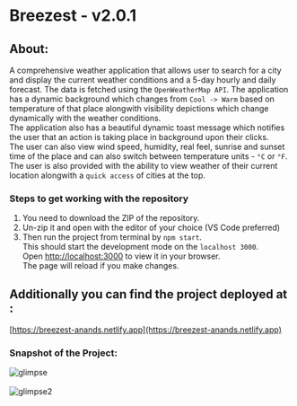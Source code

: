 # Breezest - v2.0.1

## About:
A comprehensive weather application that allows user to search for a city and display the current weather conditions and a 5-day hourly and daily forecast.
The data is fetched using the `OpenWeatherMap API`. The application has a dynamic background which changes from `Cool -> Warm` based on temperature of that place alongwith visibility depictions which change dynamically with the weather conditions.\
The application also has a beautiful dynamic toast message which notifies the user that an action is taking place in background upon their clicks.\
The user can also view wind speed, humidity, real feel, sunrise and sunset time of the place and can also switch between temperature units - `°C` or `°F`.\
The user is also provided with the ability to view weather of their current location alongwith a `quick access` of cities at the top.

### Steps to get working with the repository 
1. You need to download the ZIP of the repository. 
2. Un-zip it and open with the editor of your choice (VS Code preferred)
3. Then run the project from terminal by `npm start`.\
This should start the development mode on the `localhost 3000`.\
Open [http://localhost:3000](http://localhost:3000) to view it in your browser.\
The page will reload if you make changes.

## Additionally you can find the project deployed at :
[https://breezest-anands.netlify.app](https://breezest-anands.netlify.app)

### Snapshot of the Project:
![glimpse](https://user-images.githubusercontent.com/76837650/219557946-66b50dca-fdc1-4003-b12e-ccd0a9c164c8.png)
<br />
<br />
![glimpse2](https://user-images.githubusercontent.com/76837650/219558060-ec8bf2b6-17b4-4c16-a43a-34952af62cb6.png)
